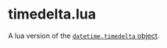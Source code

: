 # timedelta.lua

A lua version of the
[`datetime.timedelta` object](https://docs.python.org/3/library/datetime.html#timedelta-objects).
